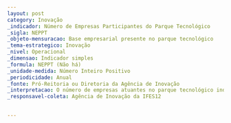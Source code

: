 ```yaml
---
layout: post
category: Inovação
_indicador: Número de Empresas Participantes do Parque Tecnológico
_sigla: NEPPT
_objeto-mensuracao: Base empresarial presente no parque tecnológico
_tema-estrategico: Inovação
_nivel: Operacional
_dimensao: Indicador simples
_formula: NEPPT (Não há)
_unidade-medida: Número Inteiro Positivo
_periodicidade: Anual
_fonte: Pró-Reitoria ou Diretoria da Agência de Inovação
_interpretacao: O número de empresas atuantes no parque tecnológico indica a capacidade de a IFES desenvolver e transferir conhecimentos com aplicabilidade mercadológica
_responsavel-coleta: Agência de Inovação da IFES12 
  

---
```

